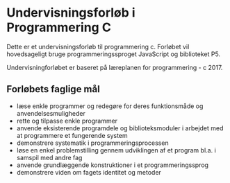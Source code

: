 # Undervisningsforløb i Programmering C

Dette er et undervisningsforløb til programmering c. Forløbet vil hovedsageligt bruge programmeringssproget JavaScript og biblioteket P5.

Undervisningforløbet er baseret på læreplanen for programmering - c 2017.

## Forløbets faglige mål

- læse enkle programmer og redegøre for deres funktionsmåde og anvendelsesmuligheder
- rette og tilpasse enkle programmer
- anvende eksisterende programdele og biblioteksmoduler i arbejdet med at programmere et fungerende system
- demonstrere systematik i programmeringsprocessen
- løse en enkel problemstilling gennem udviklingen af et program bl.a. i samspil med andre fag
- anvende grundlæggende konstruktioner i et programmeringssprog
- demonstrere viden om fagets identitet og metoder
